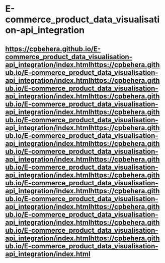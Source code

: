 # E-commerce_product_data_visualisation-api_integration
## https://cpbehera.github.io/E-commerce_product_data_visualisation-api_integration/index.htmlhttps://cpbehera.github.io/E-commerce_product_data_visualisation-api_integration/index.htmlhttps://cpbehera.github.io/E-commerce_product_data_visualisation-api_integration/index.htmlhttps://cpbehera.github.io/E-commerce_product_data_visualisation-api_integration/index.htmlhttps://cpbehera.github.io/E-commerce_product_data_visualisation-api_integration/index.htmlhttps://cpbehera.github.io/E-commerce_product_data_visualisation-api_integration/index.htmlhttps://cpbehera.github.io/E-commerce_product_data_visualisation-api_integration/index.htmlhttps://cpbehera.github.io/E-commerce_product_data_visualisation-api_integration/index.htmlhttps://cpbehera.github.io/E-commerce_product_data_visualisation-api_integration/index.htmlhttps://cpbehera.github.io/E-commerce_product_data_visualisation-api_integration/index.htmlhttps://cpbehera.github.io/E-commerce_product_data_visualisation-api_integration/index.htmlhttps://cpbehera.github.io/E-commerce_product_data_visualisation-api_integration/index.htmlhttps://cpbehera.github.io/E-commerce_product_data_visualisation-api_integration/index.html
